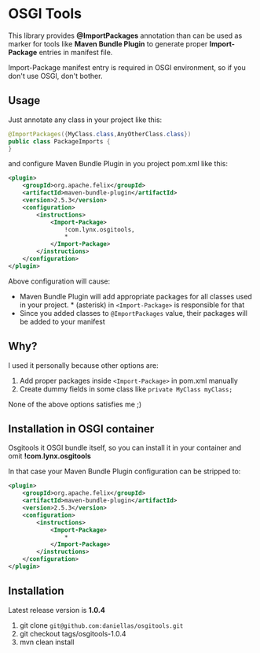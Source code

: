 # OSGI Tools

This library provides **@ImportPackages** annotation than can be used as marker for tools like **Maven Bundle Plugin** to generate proper **Import-Package** entries in manifest file. 

Import-Package manifest entry is required in OSGI environment, so if you don't use OSGI, don't bother.

## Usage

Just annotate any class in your project like this:

```java
@ImportPackages({MyClass.class,AnyOtherClass.class})
public class PackageImports {
}
```

and configure Maven Bundle Plugin in you project pom.xml like this:

```xml
<plugin>
    <groupId>org.apache.felix</groupId>
    <artifactId>maven-bundle-plugin</artifactId>
    <version>2.5.3</version>
    <configuration>
        <instructions>
            <Import-Package>
                !com.lynx.osgitools,
                *
            </Import-Package>
        </instructions>
    </configuration>
</plugin>
```

Above configuration will cause:

* Maven Bundle Plugin will add appropriate packages for all classes used in your project. * (asterisk) in `<Import-Package>` is responsible for that
* Since you added classes to `@ImportPackages` value, their packages will be added to your manifest

## Why?

I used it personally because other options are:

1. Add proper packages inside `<Import-Package>` in pom.xml manually
2. Create dummy fields in some class like `private MyClass myClass;`

None of the above options satisfies me ;)

## Installation in OSGI container

Osgitools it OSGI bundle itself, so you can install it in your container and omit **!com.lynx.osgitools** 

In that case your Maven Bundle Plugin configuration can be stripped to:

```xml
<plugin>
    <groupId>org.apache.felix</groupId>
    <artifactId>maven-bundle-plugin</artifactId>
    <version>2.5.3</version>
    <configuration>
        <instructions>
            <Import-Package>
                *
            </Import-Package>
        </instructions>
    </configuration>
</plugin>
```
## Installation

Latest release version is **1.0.4**

1. git clone `git@github.com:daniellas/osgitools.git`
2. git checkout tags/osgitools-1.0.4
3. mvn clean install